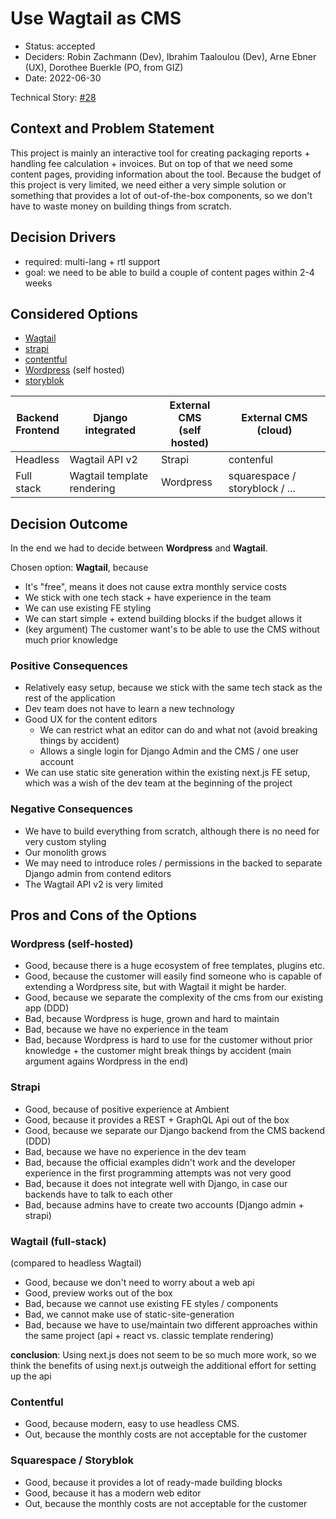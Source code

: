 # Use Wagtail as CMS

* Status: accepted
* Deciders: Robin Zachmann (Dev), Ibrahim Taaloulou (Dev), Arne Ebner (UX), Dorothee Buerkle (PO, from GIZ) 
* Date: 2022-06-30

Technical Story: [#28](https://gitlab.ambient-innovation.com/giz/epr-registration-tool/-/issues/28)

## Context and Problem Statement

This project is mainly an interactive tool for creating packaging reports + handling fee calculation + invoices. 
But on top of that we need some content pages, providing information about the tool.
Because the budget of this project is very limited, we need either a very simple solution
or something that provides a lot of out-of-the-box components, so we don't have to waste
money on building things from scratch. 



## Decision Drivers

* required: multi-lang + rtl support
* goal: we need to be able to build a couple of content pages within 2-4 weeks

## Considered Options

* [Wagtail](https://wagtail.org/)
* [strapi](https://strapi.io/)
* [contentful](https://www.contentful.com/)
* [Wordpress](https://wordpress.com/) (self hosted)
* [storyblok](https://www.storyblok.com/)

| Backend<br/>Frontend | Django integrated          | External CMS<br/>(self hosted) | External CMS<br/>(cloud)       |
|----------------------|----------------------------|--------------------------------|--------------------------------|
| Headless             | Wagtail API v2             | Strapi                         | contenful                      |
| Full stack           | Wagtail template rendering | Wordpress                      | squarespace / storyblock / ... |


## Decision Outcome

In the end we had to decide between **Wordpress** and **Wagtail**.

Chosen option: **Wagtail**, because
- It's "free", means it does not cause extra monthly service costs
- We stick with one tech stack + have experience in the team
- We can use existing FE styling
- We can start simple + extend building blocks if the budget allows it
- (key argument) The customer want's to be able to use the CMS without much prior knowledge

### Positive Consequences

* Relatively easy setup, because we stick with the same tech stack as the rest of the application
* Dev team does not have to learn a new technology
* Good UX for the content editors
    * We can restrict what an editor can do and what not (avoid breaking things by accident)
    * Allows a single login for Django Admin and the CMS / one user account
* We can use static site generation within the existing next.js FE setup, 
  which was a wish of the dev team at the beginning of the project

### Negative Consequences <!-- optional -->

* We have to build everything from scratch, although there is no need for very custom styling
* Our monolith grows
* We may need to introduce roles / permissions in the backed to separate Django admin from contend editors
* The Wagtail API v2 is very limited

## Pros and Cons of the Options <!-- optional -->

### Wordpress (self-hosted)

* Good, because there is a huge ecosystem of free templates, plugins etc.
* Good, because the customer will easily find someone who is capable of extending a Wordpress site, 
  but with Wagtail it might be harder.
* Good, because we separate the complexity of the cms from our existing app (DDD)
* Bad, because Wordpress is huge, grown and hard to maintain
* Bad, because we have no experience in the team
* Bad, because Wordpress is hard to use for the customer without prior knowledge + the customer
  might break things by accident (main argument agains Wordpress in the end)

### Strapi

* Good, because of positive experience at Ambient
* Good, because it provides a REST + GraphQL Api out of the box
* Good, because we separate our Django backend from the CMS backend (DDD)
* Bad, because we have no experience in the dev team
* Bad, because the official examples didn't work 
  and the developer experience in the first programming attempts was not very good
* Bad, because it does not integrate well with Django, in case our backends have to talk to each other
* Bad, because admins have to create two accounts (Django admin + strapi)

### Wagtail (full-stack)

(compared to headless Wagtail)

* Good, because we don't need to worry about a web api
* Good, preview works out of the box
* Bad, because we cannot use existing FE styles / components
* Bad, we cannot make use of static-site-generation
* Bad, because we have to use/maintain two different approaches within the same project
  (api + react vs. classic template rendering)

__conclusion__: Using next.js does not seem to be so much more work, 
 so we think the benefits of using next.js outweigh the additional effort for setting up the api

### Contentful

* Good, because modern, easy to use headless CMS. 
* Out, because the monthly costs are not acceptable for the customer

### Squarespace / Storyblok

* Good, because it provides a lot of ready-made building blocks
* Good, because it has a modern web editor
* Out, because the monthly costs are not acceptable for the customer

